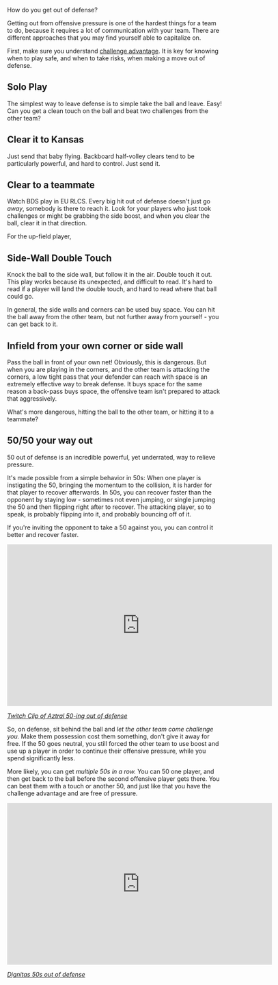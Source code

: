 How do you get out of defense?

Getting out from offensive pressure is one of the hardest things for a team to do, because it requires a lot of communication with your team. There are different approaches that you may find yourself able to capitalize on.

First, make sure you understand [challenge advantage](challengeAdvantage.md). It is key for knowing when to play safe, and when to take risks, when making a move out of defense.

## Solo Play

The simplest way to leave defense is to simple take the ball and leave. Easy! Can you get a clean touch on the ball and beat two challenges from the other team? 

## Clear it to Kansas

Just send that baby flying. Backboard half-volley clears tend to be particularly powerful, and hard to control. Just send it.

## Clear to a teammate

Watch BDS play in EU RLCS. Every big hit out of defense doesn't just go *away*, somebody is there to reach it. Look for your players who just took challenges or might be grabbing the side boost, and when you clear the ball, clear it in that direction.

For the up-field player, 

## Side-Wall Double Touch

Knock the ball to the side wall, but follow it in the air. Double touch it out. This play works because its unexpected, and difficult to read. It's hard to read if a player will land the double touch, and hard to read where that ball could go.

In general, the side walls and corners can be used buy space. You can hit the ball away from the other team, but not further away from yourself - you can get back to it.

## Infield from your own corner or side wall

Pass the ball in front of your own net! Obviously, this is dangerous. But when you are playing in the corners, and the other team is attacking the corners, a low tight pass that your defender can reach with space is an extremely effective way to break defense. It buys space for the same reason a back-pass buys space, the offensive team isn't prepared to attack that aggressively. 

What's more dangerous, hitting the ball to the other team, or hitting it to a teammate?

## 50/50 your way out

50 out of defense is an incredible powerful, yet underrated, way to relieve pressure.

 It's made possible from a simple behavior in 50s: When one player is instigating the 50, bringing the momentum to the collision, it is harder for that player to recover afterwards. In 50s, you can recover faster than the opponent by staying low - sometimes not even jumping, or single jumping the 50 and then flipping right after to recover. The attacking player, so to speak, is probably flipping into it, and probably bouncing off of it.

If you're inviting the opponent to take a 50 against you, you can control it better and recover faster. 

<iframe src="https://clips.twitch.tv/embed?clip=BusyAmusedAlbatrossLitFam-YpB8FFWijUNbQXLq&parent=hdyar.com" frameborder="0" allowfullscreen="true" scrolling="no" height="378" width="620"></iframe>

[*Twitch Clip of Aztral 50-ing out of defense*](https://clips.twitch.tv/BusyAmusedAlbatrossLitFam-YpB8FFWijUNbQXLq?tt_content=url&tt_medium=clips_api)

So, on defense, sit behind the ball and *let the other team come challenge you.* Make them possession cost them something, don't give it away for free. If the 50 goes neutral, you still forced the other team to use boost and use up a player in order to continue their offensive pressure, while you spend significantly less. 

More likely, you can get *multiple 50s in a row.* You can 50 one player, and then get back to the ball before the second offensive player gets there. You can beat them with a touch or another 50, and just like that you have the challenge advantage and are free of pressure.

<iframe src="https://clips.twitch.tv/embed?clip=ArtsyEncouragingChowderM4xHeh-75o4DOhEFoSLeYol&parent=github.io" frameborder="0" allowfullscreen="true" scrolling="no" height="378" width="620"></iframe>

[*Dignitas 50s out of defense*](https://clips.twitch.tv/ArtsyEncouragingChowderM4xHeh-75o4DOhEFoSLeYol?tt_content=url&tt_medium=clips_api)